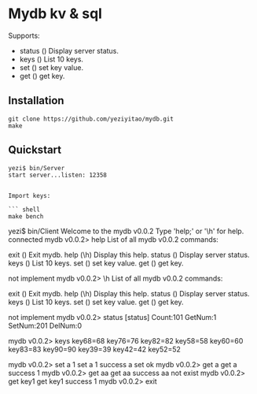 # Mydb kv & sql

Supports:

- status    () Display server status.
- keys      () List 10 keys.
- set       () set key value.
- get       () get key.

## Installation


``` shell
git clone https://github.com/yeziyitao/mydb.git
make
```

## Quickstart

``` shell
yezi$ bin/Server 
start server...listen: 12358


Import keys:

``` shell
make bench
```

yezi$ bin/Client
Welcome to the mydb v0.0.2
Type 'help;' or '\h' for help.
connected
mydb v0.0.2> help
List of all mydb v0.0.2 commands:

exit      () Exit mydb.
help      (\h) Display this help.
status    () Display server status.
keys      () List 10 keys.
set       () set key value.
get       () get key.

not implement
mydb v0.0.2> \h
List of all mydb v0.0.2 commands:

exit      () Exit mydb.
help      (\h) Display this help.
status    () Display server status.
keys      () List 10 keys.
set       () set key value.
get       () get key.

not implement
mydb v0.0.2> status
[status]
Count:101
GetNum:1
SetNum:201
DelNum:0

mydb v0.0.2> keys
key68=68
key76=76
key82=82
key58=58
key60=60
key83=83
key90=90
key39=39
key42=42
key52=52

mydb v0.0.2> set a 1
set a 1 success
a set ok
mydb v0.0.2> get a
get a success
1
mydb v0.0.2> get aa
get aa success
aa not exist
mydb v0.0.2> get key1
get key1 success
1
mydb v0.0.2> exit
```
